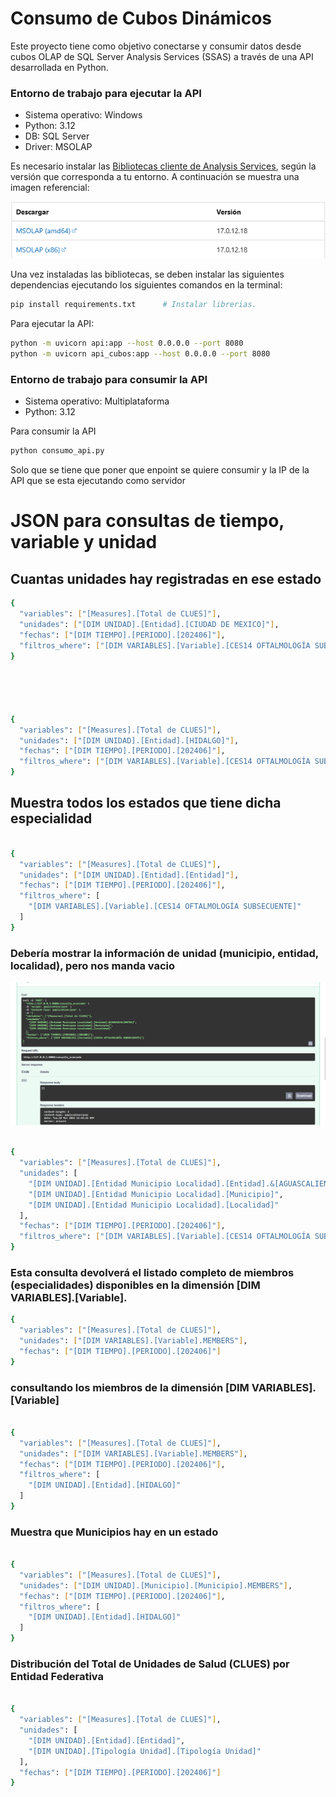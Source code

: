 # Consumo de Cubos Dinámicos

Este proyecto tiene como objetivo conectarse y consumir datos desde cubos OLAP de SQL Server Analysis Services (SSAS) a través de una API desarrollada en Python.

### Entorno de trabajo para ejecutar la API

- Sistema operativo: Windows  
- Python: 3.12  
- DB: SQL Server  
- Driver: MSOLAP

Es necesario instalar las [Bibliotecas cliente de Analysis Services](https://learn-microsoft-com.translate.goog/en-us/analysis-services/client-libraries?view=asallproducts-allversions&_x_tr_sl=en&_x_tr_tl=es&_x_tr_hl=es&_x_tr_pto=tc), según la versión que corresponda a tu entorno. A continuación se muestra una imagen referencial:

![Bibliotecas cliente de Analysis Services](image.png)

Una vez instaladas las bibliotecas, se deben instalar las siguientes dependencias ejecutando los siguientes comandos en la terminal:

```bash
pip install requirements.txt      # Instalar librerias.
```


Para ejecutar la API:

```bash
python -m uvicorn api:app --host 0.0.0.0 --port 8080
python -m uvicorn api_cubos:app --host 0.0.0.0 --port 8080
```
### Entorno de trabajo para consumir la API
 - Sistema operativo: Multiplataforma
 - Python: 3.12

Para consumir la API 
```bash
python consumo_api.py
```

Solo que se tiene que poner que enpoint se quiere consumir y la IP de la API que se esta ejecutando como servidor

# JSON para consultas de tiempo, variable y unidad 

## Cuantas unidades hay registradas  en ese estado

```bash
{
  "variables": ["[Measures].[Total de CLUES]"],
  "unidades": ["[DIM UNIDAD].[Entidad].[CIUDAD DE MEXICO]"],
  "fechas": ["[DIM TIEMPO].[PERIODO].[202406]"],
  "filtros_where": ["[DIM VARIABLES].[Variable].[CES14 OFTALMOLOGÍA SUBSECUENTE]"]
}





{
  "variables": ["[Measures].[Total de CLUES]"],
  "unidades": ["[DIM UNIDAD].[Entidad].[HIDALGO]"],
  "fechas": ["[DIM TIEMPO].[PERIODO].[202406]"],
  "filtros_where": ["[DIM VARIABLES].[Variable].[CES14 OFTALMOLOGÍA SUBSECUENTE]"]
}

```

## Muestra todos los estados que tiene dicha especialidad
```bash

{
  "variables": ["[Measures].[Total de CLUES]"],
  "unidades": ["[DIM UNIDAD].[Entidad].[Entidad]"],
  "fechas": ["[DIM TIEMPO].[PERIODO].[202406]"],
  "filtros_where": [
    "[DIM VARIABLES].[Variable].[CES14 OFTALMOLOGÍA SUBSECUENTE]"
  ]
}

```

### Debería mostrar la información de  unidad (municipio, entidad, localidad), pero nos manda vacio 

![alt text](image-1.png)

```bash

{
  "variables": ["[Measures].[Total de CLUES]"],
  "unidades": [
    "[DIM UNIDAD].[Entidad Municipio Localidad].[Entidad].&[AGUASCALIENTES]",
    "[DIM UNIDAD].[Entidad Municipio Localidad].[Municipio]",
    "[DIM UNIDAD].[Entidad Municipio Localidad].[Localidad]"
  ],
  "fechas": ["[DIM TIEMPO].[PERIODO].[202406]"],
  "filtros_where": ["[DIM VARIABLES].[Variable].[CES14 OFTALMOLOGÍA SUBSECUENTE]"]
}

```

### Esta consulta devolverá el listado completo de miembros (especialidades) disponibles en la dimensión [DIM VARIABLES].[Variable].

```bash
{
  "variables": ["[Measures].[Total de CLUES]"],
  "unidades": ["[DIM VARIABLES].[Variable].MEMBERS"],
  "fechas": ["[DIM TIEMPO].[PERIODO].[202406]"]
}

```
### consultando los miembros de la dimensión [DIM VARIABLES].[Variable]

```bash

{
  "variables": ["[Measures].[Total de CLUES]"],
  "unidades": ["[DIM VARIABLES].[Variable].MEMBERS"],
  "fechas": ["[DIM TIEMPO].[PERIODO].[202406]"],
  "filtros_where": [
    "[DIM UNIDAD].[Entidad].[HIDALGO]"
  ]
}


```
### Muestra que Municipios hay en un estado
```bash 

{
  "variables": ["[Measures].[Total de CLUES]"],
  "unidades": ["[DIM UNIDAD].[Municipio].[Municipio].MEMBERS"],
  "fechas": ["[DIM TIEMPO].[PERIODO].[202406]"],
  "filtros_where": [
    "[DIM UNIDAD].[Entidad].[HIDALGO]"
  ]
}


```

### Distribución del Total de Unidades de Salud (CLUES) por Entidad Federativa

```bash

{
  "variables": ["[Measures].[Total de CLUES]"],
  "unidades": [
    "[DIM UNIDAD].[Entidad].[Entidad]",
    "[DIM UNIDAD].[Tipología Unidad].[Tipología Unidad]"
  ],
  "fechas": ["[DIM TIEMPO].[PERIODO].[202406]"]
}


```




